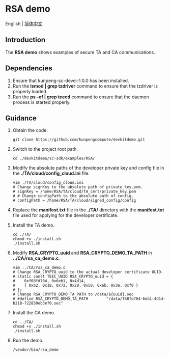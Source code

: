 # **RSA demo**

English | [简体中文](README.md)

## Introduction

The **RSA demo** shows examples of secure TA and CA communications.

## Dependencies

1. Ensure that kunpeng-sc-devel-1.0.0 has been installed.
2. Run the **lsmod | grep tzdriver** command to ensure that the tzdriver is properly loaded.
3. Run the **ps -ef | grep teecd** command to ensure that the daemon process is started properly.

## Guidance

1. Obtain the code.

   ```shell
   git clone https://github.com/kunpengcompute/devkitdemo.git
   ```

2. Switch to the project root path.

   ```shell
   cd ./devkitdemo/sc-sdk/examples/RSA/
   ```

3. Modify the absolute paths of the developer private key and config file in the **./TA/cloud/config_cloud.ini** file.

   ```shell
   vim ./TA/cloud/config_cloud.ini
   # Change signKey to the absolute path of private_key.pem.
   # signKey = /home/RSA/TA/cloud/TA_cert/private_key.pem
   # # Change configPath to the absolute path of config.
   # configPath = /home/RSA/TA/cloud/signed_config/config
   ```

4. Replace the **manifest.txt** file in the **./TA/** directory with the **manifest.txt** file used for applying for the
   developer certificate.

5. Install the TA demo.

   ```shell
   cd ./TA/
   chmod +x ./install.sh
   ./install.sh
   ```

6. Modify **RSA_CRYPTO_uuid** and **RSA_CRYPTO_DEMO_TA_PATH** in **../CA/rsa_ca_demo.c**.

   ```shell
   vim ../CA/rsa_ca_demo.c
   # Change RSA_CRYPTO_uuid to the actual developer certificate UUID.
   # static const TEEC_UUID RSA_CRYPTO_uuid = {
   #    0xf68fd704, 0x6eb1, 0x4d14,
   #    { 0xb2, 0x18, 0x72, 0x28, 0x50, 0xeb, 0x3e, 0xf0 }
   # };
   # Change RSA_CRYPTO_DEMO_TA_PATH to /data/${uuid}.sec
   # #define RSA_CRYPTO_DEMO_TA_PATH        "/data/f68fd704-6eb1-4d14-b218-722850eb3ef0.sec"
   ```

7. Install the CA demo.

   ```shell
   cd ../CA/
   chmod +x ./install.sh
   ./install.sh
   ```

8. Run the demo.

   ```shell
   /vendor/bin/rsa_demo
   ```
